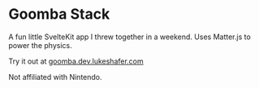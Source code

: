 # Goomba Stack

A fun little SvelteKit app I threw together in a weekend. Uses Matter.js to power the physics.

Try it out at [goomba.dev.lukeshafer.com](https://goomba.dev.lukeshafer.com/)

Not affiliated with Nintendo.
